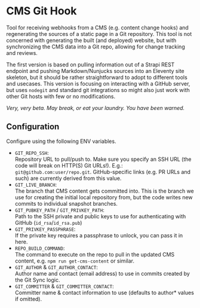CMS Git Hook
============

Tool for receiving webhooks from a CMS (e.g. content change hooks) and regenerating the sources of a static page in a Git repository. This tool is not concerned with generating the built (and deployed) website, but with synchronizing the CMS data into a Git repo, allowing for change tracking and reviews.

The first version is based on pulling information out of a Strapi REST endpoint and pushing Markdown/Nunjucks sources into an Eleventy site skeleton, but it should be rather straightforward to adopt to different tools and usecases. This version is focusing on interacting with a GitHub server, but uses `nodegit` and standard git integrations so might also just work with other Git hosts with few or no modifications.

*Very, very beta. May break, or eat your laundry. You have been warned.*


## Configuration

Configure using the following ENV variables.

* `GIT_REPO_SSH`:  
  Repository URL to pull/push to. Make sure you specify an SSH URL (the code will break on HTTP(S) Git URLs!). E.g.: `git@github.com:user/repo.git`. GitHub-specific links (e.g. PR URLs and such) are currently derived from this value.
* `GIT_LIVE_BRANCH`:  
  The branch that CMS content gets committed into. This is the branch we use for creating the initial local repository from, but the code writes new commits to individual snapshot branches.
* `GIT_PUBKEY_PATH` / `GIT_PRIVKEY_PATH`:  
  Path to the SSH private and public keys to use for authenticating with GitHub (`id_rsa`/`id_rsa.pub`)
* `GIT_PRIVKEY_PASSPHRASE`:  
  If the private key requires a passphrase to unlock, you can pass it in here.
* `REPO_BUILD_COMMAND`:  
  The command to execute on the repo to pull in the updated CMS content, e.g. `npm run get-cms-content` or similar.
* `GIT_AUTHOR` & `GIT_AUTHOR_CONTACT`:  
  Author name and contact (email address) to use in commits created by the Git Sync logic.
* `GIT_COMMITTER` & `GIT_COMMITTER_CONTACT`:  
  Committer name & contact information to use (defaults to author* values if omitted).
